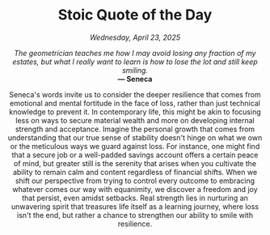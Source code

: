 <h1 align="center">Stoic Quote of the Day</h1>
<p align="center"><em><!--date-start-->Wednesday, April 23, 2025<!--date-end--></em></p>
<p align="center">
    <em><!--START_SECTION:quote-text-->
The geometrician teaches me how I may avoid losing any fraction of my estates, but what I really want to learn is how to lose the lot and still keep smiling.
<!--END_SECTION:quote-text--></em><br>
    <strong>— <!--START_SECTION:quote-author-->
Seneca
<!--END_SECTION:quote-author--></strong>
</p>

<p align="center" style="max-width:600px;margin:0 auto;">
<!--START_SECTION:quote-interpretation-->
Seneca's words invite us to consider the deeper resilience that comes from emotional and mental fortitude in the face of loss, rather than just technical knowledge to prevent it. In contemporary life, this might be akin to focusing less on ways to secure material wealth and more on developing internal strength and acceptance. Imagine the personal growth that comes from understanding that our true sense of stability doesn't hinge on what we own or the meticulous ways we guard against loss. For instance, one might find that a secure job or a well-padded savings account offers a certain peace of mind, but greater still is the serenity that arises when you cultivate the ability to remain calm and content regardless of financial shifts. When we shift our perspective from trying to control every outcome to embracing whatever comes our way with equanimity, we discover a freedom and joy that persist, even amidst setbacks. Real strength lies in nurturing an unwavering spirit that treasures life itself as a learning journey, where loss isn't the end, but rather a chance to strengthen our ability to smile with resilience.
<!--END_SECTION:quote-interpretation-->
</p>
